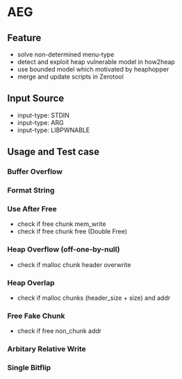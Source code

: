 # AEG

## Feature
* solve non-determined menu-type
* detect and exploit heap vulnerable model in how2heap
* use bounded model which motivated by heaphopper
* merge and update scripts in Zerotool


## Input Source
* input-type: STDIN
* input-type: ARG
* input-type: LIBPWNABLE

## Usage and Test case

### Buffer Overflow

### Format String

### Use After Free
* check if free chunk mem_write
* check if free chunk free (Double Free)

### Heap Overflow (off-one-by-null)
* check if malloc chunk header overwrite

### Heap Overlap
* check if malloc chunks (header_size + size) and addr

### Free Fake Chunk
* check if free non_chunk addr

### Arbitary Relative Write


### Single Bitflip
